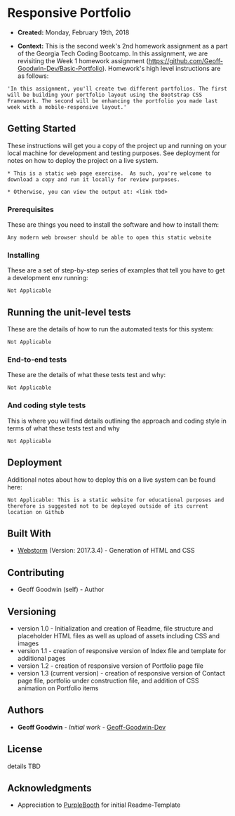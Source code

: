 # Responsive Portfolio

* **Created:** Monday, February 19th, 2018

* **Context:** This is the second week's 2nd homework assignment as a part of the Georgia Tech Coding Bootcamp. In this assignment, we are revisiting the Week 1 homework assignment (https://github.com/Geoff-Goodwin-Dev/Basic-Portfolio).  Homework's high level instructions are as follows:

```
'In this assignment, you'll create two different portfolios. The first will be building your portfolio layout using the Bootstrap CSS Framework. The second will be enhancing the portfolio you made last week with a mobile-responsive layout.'
```

## Getting Started

These instructions will get you a copy of the project up and running on your local machine for development and testing purposes. See deployment for notes on how to deploy the project on a live system.

```
* This is a static web page exercise.  As such, you're welcome to download a copy and run it locally for review purposes.  

* Otherwise, you can view the output at: <link tbd>
```

### Prerequisites

These are things you need to install the software and how to install them:

```
Any modern web browser should be able to open this static website
```

### Installing

These are a set of step-by-step series of examples that tell you have to get a development env running:

```
Not Applicable
```

## Running the unit-level tests

These are the details of how to run the automated tests for this system:

```
Not Applicable
```

### End-to-end tests

These are the details of what these tests test and why:

```
Not Applicable
```

### And coding style tests

This is where you will find details outlining the approach and coding style in terms of  what these tests test and why

```
Not Applicable
```

## Deployment

Additional notes about how to deploy this on a live system can be found here:

```
Not Applicable: This is a static website for educational purposes and therefore is suggested not to be deployed outside of its current location on Github
```

## Built With

* [Webstorm](https://www.jetbrains.com/webstorm/) (Version: 2017.3.4) - Generation of HTML and CSS

## Contributing

* Geoff Goodwin (self) - Author

## Versioning

* version 1.0 - Initialization and creation of Readme, file structure and placeholder HTML files as well as upload of assets including CSS and images
* version 1.1 - creation of responsive version of Index file and template for additional pages
* version 1.2 - creation of responsive version of Portfolio page file
* version 1.3 (current version) - creation of responsive version of Contact page file, portfolio under construction file, and addition of CSS animation on Portfolio items

## Authors

* **Geoff Goodwin** - *Initial work* - [Geoff-Goodwin-Dev](https://github.com/Geoff-Goodwin-Dev)

## License

details TBD

## Acknowledgments

* Appreciation to [PurpleBooth](https://gist.github.com/PurpleBooth/109311bb0361f32d87a2) for initial Readme-Template


